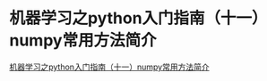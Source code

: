 # 机器学习之python入门指南（十一）numpy常用方法简介
[机器学习之python入门指南（十一）numpy常用方法简介](https://aiwithcloud.com/2021/05/18/%e6%9c%ba%e5%99%a8%e5%ad%a6%e4%b9%a0%e4%b9%8bpython%e5%85%a5%e9%97%a8%e6%8c%87%e5%8d%97%ef%bc%88%e5%8d%81%e4%b8%80%ef%bc%89numpy%e5%b8%b8%e7%94%a8%e6%96%b9%e6%b3%95%e7%ae%80%e4%bb%8b/)